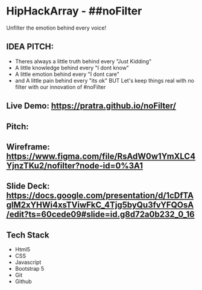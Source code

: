 # HipHackArray - ##noFilter
Unfilter the emotion behind every voice!

## IDEA PITCH:
- Theres always a little truth behind every "Just Kidding"
- A little knowledge behind every "I dont know"
- A little emotion behind every "I dont care"
- and A little pain behind every "its ok"
BUT Let's keep things real with no filter with our innovation of #noFilter

## Live Demo: https://pratra.github.io/noFilter/
## Pitch: 
## Wireframe: https://www.figma.com/file/RsAdW0w1YmXLC4YjnzTKu2/nofilter?node-id=0%3A1
## Slide Deck: https://docs.google.com/presentation/d/1cDfTAglM2xYHWi4xsTViwFkC_4Tjg5byQu3fvYFQOsA/edit?ts=60cede09#slide=id.g8d72a0b232_0_16

## Tech Stack 
- Html5
- CSS
- Javascript
- Bootstrap 5
- Git
- Github

